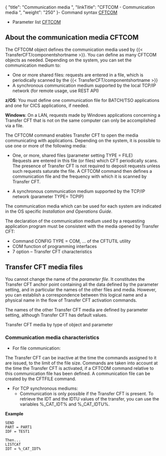 {
    "title": "Communication  media ",
    "linkTitle": "CFTCOM - Communication media ",
    "weight": "250"
}-   Command syntax
    [CFTCOM](../../../c_intro_userinterfaces/command_summary#CFTCOM)
- Parameter list
    [CFTCOM](../../../c_intro_userinterfaces/web_copilot_ui/conf_intro/cftcom)

<span id="About"></span>

## About the communication media CFTCOM

The CFTCOM object defines the communication media used by {{< TransferCFT/componentshortname  >}}.
You can define as many CFTCOM objects as needed. Depending on the system,
you can set the communication medium to:

- One or more shared
    files: requests are entered in a file, which is periodically scanned
    by the {{< TransferCFT/componentshortname >}}
- A synchronous communication
    medium supported by the local TCP/IP network (for remote usage, use REST API)

**z/OS**: You must define one communication
file for BATCH/TSO applications and one for CICS applications, if needed.

<span style="font-weight: bold;">Windows</span>: On a LAN, requests
made by Windows applications concerning a <span class="mc-variable axway_variables.Component_Short_Name variable">Transfer CFT</span> that is not on the
same computer can only be accomplished via a file.

The CFTCOM command enables <span class="mc-variable axway_variables.Component_Short_Name variable">Transfer CFT</span> to open the media communicating with
applications. Depending on the system, it is possible to use one or more
of the following media:

- One, or more, shared
    files (parameter setting TYPE = FILE)  
    Requests are entered in this file (or files) which CFT periodically
    scans. The presence of <span class="mc-variable axway_variables.Component_Short_Name variable">Transfer CFT</span> is not required to deposit requests unless
    such requests saturate the file. A CFTCOM command then defines a communication
    file and the frequency with which it is scanned by <span class="mc-variable axway_variables.Component_Short_Name variable">Transfer CFT</span>.

<!-- -->

- A synchronous communication
    medium supported by the TCP/IP network (parameter TYPE= TCPIP)

The communication media which can be used for each system are indicated
in the OS specific *Installation and Operations Guide*.

The declaration of the communication medium used by a requesting application
program must be consistent with the media opened by <span class="mc-variable axway_variables.Component_Short_Name variable">Transfer CFT</span>:

- Command CONFIG
    TYPE = COM, ... of the CFTUTIL utility
- COM function of
    programming interfaces
- 7 option – <span class="mc-variable axway_variables.Component_Short_Name variable">Transfer CFT</span> characteristics

<span id="About_Service_Files_Medium"></span><span id="CFT_service_file_media"></span><span id="CFT_monitor_media"></span>

## <span class="mc-variable axway_variables.Component_Short_Name variable">Transfer CFT</span> media files

You cannot change the name of the <span style="font-style: italic;">parameter
file</span>. It constitutes the <span class="mc-variable axway_variables.Component_Short_Name variable">Transfer CFT</span> anchor point containing all the data
defined by the parameter setting, and in particular the names of the other
files and media. However, you can establish a correspondence between this
logical name and a physical name in the flow of Transfer CFT activation commands.

The names of the other <span class="mc-variable axway_variables.Component_Short_Name variable">Transfer CFT</span> media are defined by parameter setting,
although <span class="mc-variable axway_variables.Component_Short_Name variable">Transfer CFT</span> has default values.

<span class="mc-variable axway_variables.Component_Short_Name variable">Transfer CFT</span>
media by type of object and parameter

<span id="Communication_media_characteristics"></span>

### Communication media characteristics

- For file communication:

The <span class="mc-variable axway_variables.Component_Short_Name variable">Transfer CFT</span> can be inactive at the time
the commands assigned to it are issued, to the limit of the file size.
Commands are taken into account at the time the <span class="mc-variable axway_variables.Component_Short_Name variable">Transfer CFT</span> is activated,
if a CFTCOM command relative to this communication file has been defined.
A communication file can be created by the CFTFILE command.

- For TCP synchronous
    mediums:
    -   Communication is only possible if the Transfer
        CFT is present.
        To retrieve the IDT and the IDTU values of the transfer, you can use the
        variables %\_CAT\_IDT% and %\_CAT\_IDTU%.

**Example**

```
SEND
PART = PART1
IDF = TEST1
 
Then...
LISTCAT
IDT = %_CAT_IDT%
```
